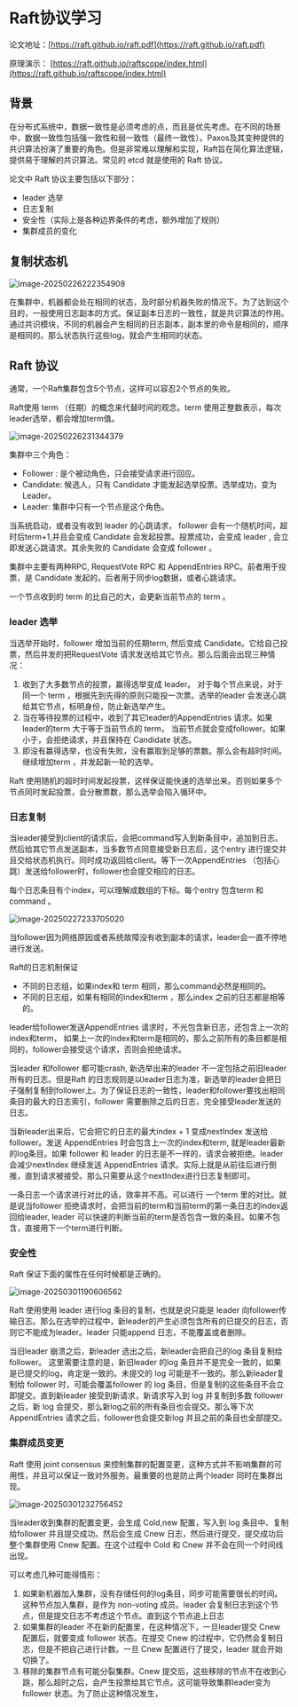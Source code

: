 # Raft协议学习

论文地址：[https://raft.github.io/raft.pdf](https://raft.github.io/raft.pdf)

原理演示： [https://raft.github.io/raftscope/index.html](https://raft.github.io/raftscope/index.html)

## 背景

在分布式系统中，数据一致性是必须考虑的点，而且是优先考虑。在不同的场景中，数据一致性包括强一致性和弱一致性（最终一致性）。Paxos及其变种提供的共识算法扮演了重要的角色。但是非常难以理解和实现，Raft旨在简化算法逻辑，提供易于理解的共识算法。常见的 etcd 就是使用的 Raft 协议。

论文中 Raft 协议主要包括以下部分：

* leader 选举
* 日志复制
* 安全性（实际上是各种边界条件的考虑，额外增加了规则）
* 集群成员的变化

## 复制状态机



![image-20250226222354908](images/image-20250226222354908.png)

在集群中，机器都会处在相同的状态，及时部分机器失败的情况下。为了达到这个目的，一般使用日志副本的方式。保证副本日志的一致性，就是共识算法的作用。通过共识模块，不同的机器会产生相同的日志副本，副本里的命令是相同的，顺序是相同的。那么状态执行这些log，就会产生相同的状态。

## Raft 协议

通常，一个Raft集群包含5个节点，这样可以容忍2个节点的失败。

Raft使用 term （任期）的概念来代替时间的观念。term 使用正整数表示，每次leader选举，都会增加term值。

![image-20250226231344379](images/image-20250226231344379.png)

集群中三个角色：

* Follower : 是个被动角色，只会接受请求进行回应。
* Candidate: 候选人，只有 Candidate 才能发起选举投票。选举成功，变为 Leader。
* Leader: 集群中只有一个节点是这个角色。 

当系统启动，或者没有收到 leader 的心跳请求， follower 会有一个随机时间，超时后term+1,并且会变成 Candidate 会发起投票。投票成功，会变成 leader , 会立即发送心跳请求。其余失败的 Candidate 会变成 follower 。

集群中主要有两种RPC, RequestVote RPC 和 AppendEntries RPC。前者用于投票，是 Candidate 发起的。后者用于同步log数据，或者心跳请求。

一个节点收到的 term 的比自己的大，会更新当前节点的 term 。 

### leader 选举

当选举开始时，follower 增加当前的任期term, 然后变成 Candidate。它给自己投票，然后并发的把RequestVote 请求发送给其它节点。那么后面会出现三种情况：

1. 收到了大多数节点的投票，赢得选举变成 leader。 对于每个节点来说，对于同一个 term ，根据先到先得的原则只能投一次票。选举的leader 会发送心跳给其它节点，标明身份，防止新选举产生。
2. 当在等待投票的过程中，收到了其它leader的AppendEntries 请求。如果leader的term 大于等于当前节点的 term， 当前节点就会变成follower。如果小于，会拒绝请求，并且保持在 Candidate 状态。
3. 即没有赢得选举，也没有失败，没有赢取到足够的票数。那么会有超时时间。继续增加term ，并发起新一轮的选举。

Raft 使用随机的超时时间发起投票，这样保证能快速的选举出来。否则如果多个节点同时发起投票，会分散票数，那么选举会陷入循环中。

### 日志复制

当leader接受到client的请求后，会把command写入到新条目中，追加到日志。然后给其它节点发送副本，当多数节点同意接受新日志后，这个entry 进行提交并且交给状态机执行。同时成功返回给client。等下一次AppendEntries （包括心跳）发送给follower时，follower也会提交相应的日志。

每个日志条目有个index，可以理解成数组的下标。每个entry 包含term 和 command 。

![image-20250227233705020](images/image-20250227233705020.png)

当follower因为网络原因或者系统故障没有收到副本的请求，leader会一直不停地进行发送。

Raft的日志机制保证

*  不同的日志组，如果index和 term 相同，那么command必然是相同的。
* 不同的日志组，如果有相同的index和term ，那么index 之前的日志都是相等的。

leader给follower发送AppendEntries 请求时，不光包含新日志，还包含上一次的index和term， 如果上一次的index和term是相同的，那么之前所有的条目都是相同的，follower会接受这个请求，否则会拒绝请求。

当leader 和follower 都可能crash, 新选举出来的leader 不一定包括之前旧leader所有的日志。但是Raft 的日志规则是以leader日志为准，新选举的leader会把日子强制复制到follower上。为了保证日志的一致性，leader和follower要找出相同条目的最大的日志索引，follower 需要删除之后的日志，完全接受leader发送的日志。

当新leader出来后，它会把它的日志的最大index + 1 变成nextIndex 发送给 follower。发送 AppendEntries  时会包含上一次的index和term, 就是leader最新的log条目。如果 follower 和 leader 的日志是不一样的，请求会被拒绝。leader会减少nextIndex 继续发送 AppendEntries  请求。实际上就是从前往后进行倒推，直到请求被接受。那么只需要从这个nextIndex进行日志复制即可。

一条日志一个请求进行对比的话，效率并不高。可以进行 一个term 里的对比。就是说当follower 拒绝请求时，会把当前的term和当前term的第一条日志的index返回给leader, leader 可以快速的判断当前的term是否包含一致的条目。如果不包含，直接用下一个term进行判断。

### 安全性

Raft 保证下面的属性在任何时候都是正确的。

![image-20250301190606562](images/image-20250301190606562.png)

Raft 使用使用 leader 进行log 条目的复制，也就是说只能是 leader 向follower传输日志。那么在选举的过程中，新leader的产生必须包含所有的已提交的日志，否则它不能成为leader。leader 只能append 日志，不能覆盖或者删除。

当旧leader 崩溃之后，新leader 选出之后，新leader会把自己的log 条目复制给 follower。 这里需要注意的是，新旧leader 的log 条目并不是完全一致的，如果是已提交的log，肯定是一致的。未提交的 log 可能是不一致的。那么新leader复制给 follower 时，可能会覆盖follower 的 log 条目，但是复制的这些条目不会立即提交。直到新leader 接受到新请求，新请求写入到 log 并复制到多数 follower 之后，新 log 会提交，那么新log之前的所有条目也会提交。那么等下次 AppendEntries  请求之后，follower也会提交新log 并且之前的条目也全部提交。

### 集群成员变更

Raft 使用 joint consensus 来控制集群的配置变更，这种方式并不影响集群的可用性，并且可以保证一致对外服务。最重要的也是防止两个leader 同时在集群出现。

![image-20250301232756452](images/image-20250301232756452.png)

当leader收到集群的配置变更，会生成 Cold,new 配置，写入到 log 条目中、复制给follower 并且提交成功。然后会生成 Cnew 日志，然后进行提交，提交成功后 整个集群使用 Cnew 配置。在这个过程中 Cold 和 Cnew  并不会在同一个时间线出现。

可以考虑几种可能得情形：

1. 如果新机器加入集群，没有存储任何的log条目，同步可能需要很长的时间。这种节点加入集群，是作为 non-voting 成员。leader 会复制日志到这个节点，但是提交日志不考虑这个节点。直到这个节点追上日志
2. 如果集群的leader 不在新的配置里，在这种情况下，一旦leader提交 Cnew 配置后，就要变成 follower 状态。在提交 Cnew 的过程中，它仍然会复制日志，但是不把自己进行计数。一旦 Cnew 配置进行了提交，leader 就会开始切换了。 
3. 移除的集群节点有可能分裂集群。Cnew 提交后，这些移除的节点不在收到心跳，那么超时之后，会产生投票给其它节点。这可能导致集群leader变为 follower 状态。为了防止这种情况发生，